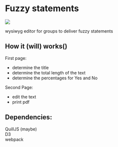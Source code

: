 # Fuzzy statements  
![](https://i.creativecommons.org/p/zero/1.0/88x31.png)

wysiwyg editor for groups to deliver fuzzy statements


## How it (will) works()

First page:
* determine the title
* determine the total length of the text
* determine the percentages for Yes and No

Second Page:
* edit the text
* print pdf

## Dependencies:
QuillJS (maybe)  
D3  
webpack  
